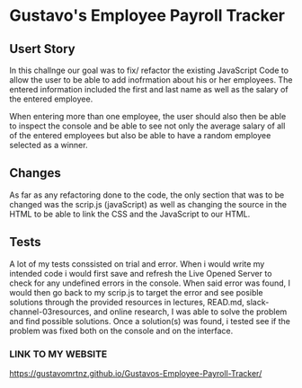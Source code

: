 # Gustavo's Employee Payroll Tracker


##  Usert Story
In this challnge our goal was to fix/ refactor the existing JavaScript Code to allow the user to be able to add inofrmation about his or her employees. The entered information included the first and last name as well as the salary of the entered employee.

When entering more than one employee, the user should also then be able to inspect the console and be able to see not only the average salary of all of the entered employees but also be able to have a random employee selected as a winner.

## Changes
As far as any refactoring done to the code, the only section that was to be changed was the scrip.js (javaScript) as well as changing the source in the HTML to be able to link the CSS and the JavaScript to our HTML.

## Tests
A lot of my tests conssisted on trial and error. When i would write my intended code i would first save and refresh the Live Opened Server to check for any undefined errors in the console. When said error was found, I would then go back to my scrip.js to target the error and see posible solutions through the  provided resources in lectures, READ.md, slack-channel-03resources, and online research, I was able to solve the problem and find possible solutions. Once a solution(s) was found, i tested see if the problem was fixed both on the console and on the interface.

### LINK TO MY WEBSITE
https://gustavomrtnz.github.io/Gustavos-Employee-Payroll-Tracker/
